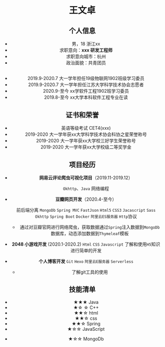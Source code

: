 <center>
     <h1>王文卓</h1>
     <div>
         <span>
<center>

 ##  个人信息 

 - 男，18  浙江xx
 - 求职意向：**xxx 研发工程师**
 - 求职意向城市：杭州
 - 政治面貌：共青团员

## 

- 2019.9-2020.7 大一学年担任19级物联网1902班级学习委员
- 2019.9-2020.7 大一学年担任江苏大学科学技术协会志愿者
- 2020.9-至今 xx学软件工程1902班学习委员
- 2019.8-至今 xx大学本科软件工程专业在读

## 证书和荣誉

* 英语等级考试 CET4(xxx) 
* 2019-2020 大一学年获xx大学科学技术协会科协之星荣誉称号
* 2019-2020 大一学年获xx大学校三好学生荣誉称号
* 2019-2020 大一学年获xx大学校级二等奖学金

##  项目经历

- **网易云评论爬虫可视化项目**（2019.11-2019.12）

  `Okhttp`、`Java` 网络编程

* **豆瓣网页开发**（2020.4-至今）

  前后端分离 `MongoDb` `Spring MVC`   `FastJson` `Html5` `CSS3` `Jacascript` `Sass` `Okhttp` `Spring Boot` `Docker` `阿里云ES服务器` `Http`协议

  * 通过对豆瓣官网进行网络爬虫，获取数据通过`Spring`注入数据到`MongoDb`数据库，动态添加数据到`Thymeleaf`模板

* **2048 小游戏开发** (2020.1-2020.2)              `Html` `CSS` `Javascript` 了解和使用`H5`知识进行简单的开发

* **个人博客开发** `Git` `Hexo`  `阿里云E服务器` `Serverless`

  * 了解git工具的使用

##  技能清单

- ★★★ Java
- ★☆ ☆ C++
- ★★☆  html
- ★★☆  css
- ★★☆ Spring
- ★☆☆  JavaScript

* ★☆☆ MongoDb
